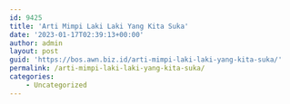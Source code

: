 ```yaml
---
id: 9425
title: 'Arti Mimpi Laki Laki Yang Kita Suka'
date: '2023-01-17T02:39:13+00:00'
author: admin
layout: post
guid: 'https://bos.awn.biz.id/arti-mimpi-laki-laki-yang-kita-suka/'
permalink: /arti-mimpi-laki-laki-yang-kita-suka/
categories:
    - Uncategorized
---
```


